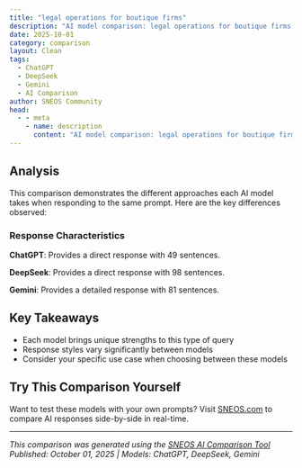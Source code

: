 ```yaml
---
title: "legal operations for boutique firms"
description: "AI model comparison: legal operations for boutique firms..."
date: 2025-10-01
category: comparison
layout: Clean
tags:
  - ChatGPT
  - DeepSeek
  - Gemini
  - AI Comparison
author: SNEOS Community
head:
  - - meta
    - name: description
      content: "AI model comparison: legal operations for boutique firms..."
---
```


<ChatComparison
  title="legal operations for boutique firms"
  prompt="legal operations for boutique firms"
  :responses='{
    "ChatGPT": "Legal operations for boutique law firms focus on optimizing the business side of legal practice to enhance efficiency, profitability, and client satisfaction. Boutique firms, typically smaller and specialized, can benefit from tailored legal operations strategies that fit their unique size and practice areas. Below are key legal operations strategies and functions suitable for boutique firms:\n\n### 1. **Practice \u0026 Workflow Management**\n- Implement legal practice management software (e.g., Clio, MyCase, PracticePanther) to streamline matter management, scheduling, document storage, and communication.\n- Standardize workflows for common tasks and legal procedures to improve consistency and reduce errors.\n- Use task management tools to track deadlines, client communications, and billing milestones.\n\n### 2. **Financial Management \u0026 Billing**\n- Adopt efficient billing methods tailored to client needs (hourly, fixed fee, contingency).\n- Use integrated accounting and invoicing software (QuickBooks, Xero with legal plugins).\n- Implement processes for timely invoice generation and collections to improve cash flow.\n- Track time rigorously, utilizing time-tracking tools, ensuring accurate billing.\n\n### 3. **Client Relationship Management (CRM)**\n- Use CRM tools designed for legal firms to maintain and nurture client relationships.\n- Track new leads, client communications, and case progress.\n- Utilize client portals to offer transparency and improve communication.\n\n### 4. **Document \u0026 Knowledge Management**\n- Use cloud-based document management systems (e.g., NetDocuments, iManage).\n- Create standard templates for common documents to reduce drafting time.\n- Maintain a knowledge repository for best practices, precedent documents, and legal research materials.\n\n### 5. **Compliance \u0026 Risk Management**\n- Ensure compliance with relevant regulations (ethical rules, data protection laws like GDPR/CCPA).\n- Implement cybersecurity measures to protect client confidentiality.\n- Develop conflict check procedures and maintain conflict databases to avoid ethical breaches.\n\n### 6. **Human Resources \u0026 Staffing**\n- Define clear roles and responsibilities within the firm.\n- Implement performance review and professional development plans.\n- Consider flexible staffing models, such as contract attorneys or paralegals, to manage workload.\n\n### 7. **Technology Utilization**\n- Adopt legal tech solutions for e-discovery, contract lifecycle management, and legal research.\n- Use communication platforms like Microsoft Teams or Slack for internal and client collaboration.\n- Regularly update technology tools to reduce redundancies and improve productivity.\n\n### 8. **Marketing \u0026 Business Development**\n- Develop a marketing plan tailored to niche practice areas.\n- Use digital marketing (SEO, social media, content marketing) to attract new clients.\n- Leverage client testimonials and case studies to build reputation.\n\n### 9. **Data Analytics \u0026 Reporting**\n- Track key metrics such as billable hours, realization rates, client acquisition costs, and case outcomes.\n- Use data to make informed decisions on pricing, resource allocation, and growth strategies.\n\n### 10. **Vendor \u0026 Contract Management**\n- Manage relationships with external vendors such as litigation support, consulting, and IT providers.\n- Negotiate favorable terms and monitor vendor performance.\n\n---\n\n### Summary\n\nFor boutique law firms, legal operations should focus on scalability, process efficiency, client experience, and technology optimization. Even with limited resources, implementing structured legal operations can lead to significant improvements in firm performance and client satisfaction.\n\nIf you want, I can also help you draft a customized legal operations plan or recommend specific tools tailored to your boutique firm\u2019s practice area. Just let me know!",
    "DeepSeek": "Of course. Legal operations for boutique firms is a fascinating and critical topic. While \u0022Legal Ops\u0022 is often associated with large corporate legal departments, its principles are arguably *more impactful* for boutiques, where efficiency and strategic focus are key to survival and growth.\n\nThe core idea is simple: **Apply business discipline to the practice of law to improve profitability, client service, and lawyer satisfaction.**\n\nFor a boutique firm, Legal Ops isn\u0027t about building a large, separate department. It\u0027s about the managing partners and lawyers adopting a smarter, more systematic way of running the business.\n\nHere is a comprehensive breakdown of legal operations tailored for the boutique firm environment.\n\n---\n\n### The Core Pillars of Boutique Legal Ops\n\n#### 1. Technology \u0026 Tools (The Digital Backbone)\nThis is the most visible and immediate area for improvement. The goal is to use affordable, scalable technology to reduce administrative burden.\n\n*   **Practice Management Software:** The central nervous system. Platforms like **Clio, PracticePanther, or MyCase** are essential. They integrate:\n    *   **Time Tracking \u0026 Billing:** Easy timers, automated invoicing, and online payment processing.\n    *   **Client \u0026 Matter Management:** A single source of truth for every case/client.\n    *   **Document Management \u0026 Templating:** Store files securely and create reusable templates for common documents (engagement letters, pleadings, contracts).\n    *   **Calendar \u0026 Task Management:** Avoid missed deadlines with centralized calendaring and task assignments.\n*   **Document Automation:** For boutiques with repetitive document types (e.g., NDAs, specific clauses, incorporation docs), tools like **Woodpecker, Clio Draft, or Lawyaw** can cut drafting time from hours to minutes.\n*   **E-Discovery \u0026 Review:** For litigation boutiques, cloud-based platforms like **Logikcull** or **Everlaw** offer a \u0022pay-as-you-go\u0022 model, making advanced discovery tools accessible without huge upfront costs.\n*   **Communication Tools:** Professional use of **Zoom, Microsoft Teams, or Slack** for internal collaboration and client meetings.\n\n#### 2. Financial Management \u0026 Pricing (The Profit Engine)\nBoutiques live and die by their financial health. Moving beyond simply tracking time is crucial.\n\n*   **Alternative Fee Arrangements (AFAs):** This is a major competitive advantage.\n    *   **Fixed Fees:** Ideal for well-defined matters (e.g., a startup incorporation, a simple will).\n    *   **Subscription/Retainer Models:** Provide ongoing legal advice for a monthly fee, creating predictable revenue.\n    *   **Capped Fees:** A hybrid model with an hourly rate but a guaranteed maximum cost.\n    *   **Contingency Fees:** Standard in plaintiff-side litigation boutiques.\n*   **Financial Reporting \u0026 KPIs (Key Performance Indicators):** Track what matters.\n    *   **Realization Rate:** What percentage of your worked time do you actually collect?\n    *   **Collection Rate:** How quickly do clients pay after you invoice?\n    *   **Profitability by Matter Type \u0026 Lawyer:** Understand which areas of your practice are most (and least) profitable.\n    *   **Work-in-Progress (WIP) \u0026 Accounts Receivable (AR):** Don\u0027t let unbilled time and unpaid invoices pile up.\n*   **Budgeting \u0026 Forecasting:** Create a simple annual budget for the firm and matter-level budgets for clients when using AFAs.\n\n#### 3. Process \u0026 Project Management (The Efficiency Engine)\nStandardizing how work gets done reduces errors, speeds up delivery, and makes it easier to train new staff.\n\n*   **Matter Intake \u0026 Onboarding:**\n    *   Create a standardized checklist for new clients (conflicts check, engagement letter, client information sheet).\n    *   Use a digital intake form on your website to qualify leads and capture data seamlessly.\n*   **Create \u0022Playbooks\u0022 for Common Matters:** Document the standard steps, templates, and best practices for your most frequent case types (e.g., \u0022The M\u0026A Playbook,\u0022 \u0022The Commercial Litigation Playbook\u0022). This ensures consistency and allows junior lawyers to handle more work effectively.\n*   **Workflow Automation:** Use your practice management software to automate reminders, deadline triggers, and task sequences.\n\n#### 4. Knowledge Management (The Institutional Brain)\nIn a boutique, knowledge often resides in a few key lawyers\u0027 heads. Legal Ops aims to capture and organize it.\n\n*   **Centralized Knowledge Base:** Create a simple, searchable repository (using a tool like **SharePoint, Notion, or even a well-organized shared drive**) for:\n    *   Past successful briefs and motions.\n    *   Research memos.\n    *   Model contracts and clauses.\n    *   Marketing and pitch materials.\n*   **\u0022Lessons Learned\u0022 Reviews:** After a major matter concludes, hold a brief meeting to discuss what went well and what could be improved, and document the findings.\n\n#### 5. Strategic Planning \u0026 Business Development (The Growth Engine)\nThis is about working *on* the business, not just *in* it.\n\n*   **Define Your Niche:** Boutiques thrive on specialization. Be crystal clear about who you serve and what you do best.\n*   **Client Feedback \u0026 Relationship Management (CRM):**\n    *   Implement a simple CRM (many practice management tools have one built-in) to track leads and manage marketing outreach.\n    *   Conduct formal or informal client interviews after matters conclude to gather feedback.\n*   **Marketing \u0026 Brand Building:** A focused digital presence (a great website, targeted LinkedIn content) is often more effective for a boutique than broad, expensive advertising.\n\n---\n\n### A Practical, Phased Approach for Implementation\n\nYou don\u0027t have to do everything at once. Start small and build.\n\n**Phase 1: Foundation (Months 1-3)**\n*   **Goal:** Get your finances and core technology in order.\n*   **Actions:**\n    1.  Implement a cloud-based practice management system.\n    2.  Ensure everyone is tracking time diligently.\n    3.  Set up automated invoicing and online payments.\n    4.  Start reviewing basic financial KPIs (realization, collection).\n\n**Phase 2: Efficiency (Months 4-9)**\n*   **Goal:** Streamline repetitive work.\n*   **Actions:**\n    1.  Create document templates for your 5 most common documents.\n    2.  Develop a standard client intake checklist.\n    3.  Experiment with one AFA (e.g., a fixed fee for a specific service).\n    4.  Start building your knowledge base with past winning documents.\n\n**Phase 3: Strategic Growth (Months 10\u002B)**\n*   **Goal:** Leverage your efficient foundation for growth.\n*   **Actions:**\n    1.  Develop 1-2 formal \u0022practice playbooks.\u0022\n    2.  Analyze profitability by matter type to inform your business development strategy.\n    3.  Implement a more structured client feedback system.\n    4.  Explore more advanced tech like document automation.\n\n---\n\n### The \u0022Who\u0022: Assigning Responsibility\n\nIn a boutique, you likely won\u0027t have a \u0022Chief Legal Operations Officer.\u0022 Instead, assign responsibilities:\n\n*   **Managing Partner:** Owns the strategy and overall vision for Legal Ops.\n*   **Office Manager / Paralegal:** Can be the \u0022operations champion,\u0022 handling the day-to-day management of technology, intake, and billing.\n*   **All Lawyers:** Are responsible for using the systems, tracking time, contributing to the knowledge base, and following defined processes.\n\n**The Bottom Line:** For a boutique law firm, legal operations is not an overhead cost; it\u0027s a strategic investment. It frees up talented lawyers to do what they do best\u2014practice law\u2014while ensuring the business itself runs smoothly, profitably, and is positioned for long-term success.",
    "Gemini": "## Legal Operations for Boutique Firms: A Comprehensive Overview\n\nLegal operations (Legal Ops) is no longer just for large law firms and corporate legal departments. Boutique firms, which often specialize in specific areas of law and operate with a smaller team, can significantly benefit from embracing legal operations principles. While the scale and implementation may differ, the goals remain the same:  **increasing efficiency, improving service delivery, and optimizing profitability.**\n\nHere\u0027s a breakdown of legal operations for boutique firms, covering key areas:\n\n**I. Why Legal Ops Matters for Boutique Firms:**\n\n*   **Increased Efficiency:** Streamlining workflows, automating repetitive tasks, and implementing standardized processes free up lawyers\u0027 time to focus on billable work and client relationships.\n*   **Enhanced Profitability:**  Reduced overhead, improved resource allocation, and more effective billing practices directly contribute to the bottom line.\n*   **Improved Client Satisfaction:** Better communication, more transparent pricing, and faster turnaround times lead to happier clients and stronger referrals.\n*   **Better Data-Driven Decision Making:**  Tracking key performance indicators (KPIs) and analyzing data provide insights into firm performance, enabling informed decisions about resource allocation, pricing strategies, and marketing efforts.\n*   **Competitive Advantage:**  Boutique firms that embrace Legal Ops can differentiate themselves from competitors by offering a more efficient and client-centric experience.\n*   **Talent Retention:**  Implementing technology and processes that reduce administrative burdens can make the firm a more attractive and sustainable place to work for talented attorneys and staff.\n*   **Reduced Risk:**  Standardized processes and better data management can help mitigate risks related to compliance, data security, and ethical obligations.\n\n**II. Key Areas of Focus for Legal Ops in Boutique Firms:**\n\n**A. Technology Management:**\n\n*   **Practice Management Software:**  A robust system for case management, time tracking, billing, and client communication is crucial. Examples include Clio, MyCase, PracticePanther, AbacusLaw, and others.  Careful selection based on the firm\u0027s specific needs is essential.\n*   **Document Management System (DMS):**  Centralized, secure storage and retrieval of documents.  Consider cloud-based options like NetDocuments, iManage, or Worldox.\n*   **Legal Research Tools:**  Westlaw, LexisNexis, and Fastcase are essential for legal research.  Negotiate pricing based on usage patterns and firm size.\n*   **E-Discovery Software:**  For firms involved in litigation, investing in e-discovery tools can streamline the process of collecting, reviewing, and producing electronic evidence. Options range from basic to highly sophisticated depending on the types of cases handled.\n*   **CRM (Client Relationship Management) Software:**  HubSpot, Salesforce, and Pipedrive can help manage client interactions, track leads, and improve marketing efforts.\n*   **Automation Tools:**  Automate repetitive tasks like document generation, data entry, and appointment scheduling using tools like Zapier, IFTTT, or firm-specific scripts.\n*   **Cybersecurity:**  Implement robust cybersecurity measures to protect client data and the firm\u0027s systems.  This includes strong passwords, multi-factor authentication, regular security audits, and employee training.\n\n**B. Financial Management:**\n\n*   **Budgeting and Forecasting:**  Develop a budget that aligns with the firm\u0027s strategic goals and track performance against it.  Forecast future revenue and expenses to make informed decisions about investments and hiring.\n*   **Pricing Strategies:**  Evaluate different pricing models (hourly billing, flat fees, value-based billing) and choose the ones that best align with the firm\u0027s services and client needs.\n*   **Billing and Collections:**  Implement a streamlined billing process to ensure timely and accurate invoices.  Use technology to automate payment reminders and manage collections.\n*   **Financial Reporting and Analysis:**  Track key financial metrics (revenue, expenses, profitability, accounts receivable) and analyze the data to identify areas for improvement.\n*   **Vendor Management:**  Negotiate favorable rates with vendors and track spending to ensure cost-effectiveness.\n\n**C. Knowledge Management:**\n\n*   **Centralized Knowledge Repository:**  Create a central location for storing and sharing firm knowledge, including legal precedents, templates, training materials, and best practices.\n*   **Knowledge Sharing Culture:**  Encourage attorneys and staff to share their knowledge and expertise with each other.\n*   **Training and Development:**  Provide ongoing training to attorneys and staff on legal developments, technology, and best practices.\n*   **Standardized Processes:**  Develop standardized processes for common legal tasks to ensure consistency and efficiency.\n\n**D. Project Management:**\n\n*   **Project Management Software:**  Tools like Asana, Trello, or Monday.com can help manage legal projects, track deadlines, and assign tasks.\n*   **Project Management Methodologies:**  Consider using project management methodologies like Agile or Scrum to improve collaboration and communication.\n*   **Process Mapping:**  Map out key legal processes to identify bottlenecks and areas for improvement.\n\n**E. Data Analytics:**\n\n*   **Identify Key Performance Indicators (KPIs):** Define the metrics that are most important to the firm\u0027s success, such as revenue per attorney, client satisfaction, and case resolution time.\n*   **Collect and Analyze Data:** Use technology to collect data on these KPIs and analyze the data to identify trends and areas for improvement.\n*   **Data Visualization:**  Use data visualization tools to create dashboards and reports that make it easier to understand the data.\n\n**F. Human Resources:**\n\n*   **Recruiting and Onboarding:**  Streamline the recruiting and onboarding process to attract and retain top talent.\n*   **Performance Management:**  Implement a performance management system to provide regular feedback to employees and help them improve their performance.\n*   **Compensation and Benefits:**  Offer competitive compensation and benefits to attract and retain top talent.\n*   **Training and Development:**  Provide ongoing training and development opportunities to employees to help them stay up-to-date on legal developments and improve their skills.\n\n**III. Implementation Strategies for Boutique Firms:**\n\n*   **Start Small and Focus on Quick Wins:** Don\u0027t try to implement everything at once. Start with a small project that will have a quick and noticeable impact.\n*   **Identify a Legal Ops Champion:** Designate someone within the firm to lead the Legal Ops initiative. This person should be passionate about improving efficiency and have the authority to make changes.\n*   **Involve Stakeholders:**  Get input from all stakeholders, including attorneys, staff, and clients.\n*   **Choose the Right Technology:**  Carefully evaluate different technology options and choose the ones that best meet the firm\u0027s needs and budget.\n*   **Provide Training and Support:**  Provide adequate training and support to employees to ensure they can effectively use the new technology and processes.\n*   **Measure Results and Iterate:** Track the results of the Legal Ops initiative and make adjustments as needed.\n\n**IV. Challenges and Considerations for Boutique Firms:**\n\n*   **Limited Resources:** Boutique firms often have limited financial and human resources.\n*   **Resistance to Change:** Attorneys and staff may be resistant to change, especially if they are comfortable with the way things have always been done.\n*   **Lack of Expertise:**  The firm may lack the expertise needed to implement Legal Ops initiatives.\n*   **Data Silos:** Data may be scattered across different systems, making it difficult to get a complete picture of the firm\u0027s performance.\n*   **Confidentiality and Ethics:**  Implementing new technologies and processes must be done in a way that protects client confidentiality and complies with ethical rules.\n\n**V.  Potential Legal Ops Roles (Scalable for Boutique Firms):**\n\nEven in a small firm, individuals can take on aspects of these roles, even if it\u0027s part-time or combined with other responsibilities:\n\n*   **Legal Operations Manager/Coordinator:**  Oversees the implementation and management of Legal Ops initiatives. (May be a part-time role or a responsibility added to an existing employee).\n*   **Technology Specialist:**  Manages the firm\u0027s technology infrastructure and provides technical support to attorneys and staff.\n*   **Knowledge Manager:**  Develops and maintains the firm\u0027s knowledge repository.\n*   **Project Manager:**  Manages legal projects and ensures they are completed on time and within budget.\n*   **Data Analyst:**  Collects and analyzes data to identify trends and areas for improvement.\n*   **Finance Manager:** Oversees budgeting, financial reporting, and vendor management.\n\n**VI. Conclusion:**\n\nBy embracing Legal Ops principles, boutique firms can improve efficiency, enhance profitability, and provide a better experience for clients. While the implementation may be different than in larger organizations, the core principles remain the same: **optimizing processes, leveraging technology, and using data to make informed decisions.**  Start small, involve stakeholders, and focus on achieving quick wins to demonstrate the value of Legal Ops and build momentum for further improvements. The long-term benefits for your firm and your clients will be well worth the effort.\n"
  }'
  published-date="21:44"
/>

## Analysis

This comparison demonstrates the different approaches each AI model takes when responding to the same prompt. Here are the key differences observed:

### Response Characteristics

**ChatGPT**: Provides a direct response with 49 sentences. 

**DeepSeek**: Provides a direct response with 98 sentences. 

**Gemini**: Provides a detailed response with 81 sentences. 

## Key Takeaways

- Each model brings unique strengths to this type of query
- Response styles vary significantly between models
- Consider your specific use case when choosing between these models

## Try This Comparison Yourself

Want to test these models with your own prompts? Visit [SNEOS.com](https://sneos.com) to compare AI responses side-by-side in real-time.

---

*This comparison was generated using the [SNEOS AI Comparison Tool](https://sneos.com)*
*Published: October 01, 2025 | Models: ChatGPT, DeepSeek, Gemini*

